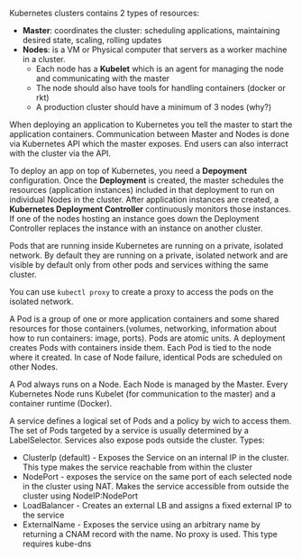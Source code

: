 Kubernetes clusters contains 2 types of resources:
- **Master**: coordinates the cluster: scheduling applications, maintaining desired state, scaling, rolling updates
- **Nodes**: is a VM or Physical computer that servers as a worker machine in a cluster.
  - Each node has a **Kubelet** which is an agent for managing the node and communicating with the master
  - The node should also have tools for handling containers (docker or rkt)
  - A production cluster should have a minimum of 3 nodes (why?)
  
When deploying an application to Kubernetes you tell the master to start the application containers. 
Communication between Master and Nodes is done via Kubernetes API which the master exposes. End users can also interract with the cluster via the API.

To deploy an app on top of Kubernetes, you need a **Depoyment** configuration. Once the **Deployment** is created, the master schedules the resources (application instances) included in that deployment to run on individual Nodes in the cluster.
After application instances are created, a **Kubernetes Deployment Controller** continuously monitors those instances. If one of the nodes hosting an instance goes down the Deployment Controller replaces the instance with an instance on another cluster.

Pods that are running inside Kubernetes are running on a private, isolated network. By default they are running on a private, isolated network and are visible by default only from other pods and services withing the same cluster.

You can use `kubectl proxy` to create a proxy to access the pods on the isolated network.

A Pod is a group of one or more application containers and some shared resources for those containers.(volumes, networking, information about how to run containers: image, ports). Pods are atomic units. A deployment creates Pods with containers inside them. Each Pod is tied to the node where it created. In case of Node failure, identical Pods are scheduled on other Nodes.

A Pod always runs on a Node. Each Node is managed by the Master.  Every Kubernetes Node runs Kubelet (for communication to the master) and a container runtime (Docker).

A service defines a logical set of Pods and a policy by wich to access them. The set of Pods targeted by a service is usually determined by a LabelSelector. Services also expose pods outside the cluster. Types:
- ClusterIp (default) - Exposes the Service on an internal IP in the cluster. This type makes the service reachable from within the cluster
- NodePort - exposes the service on the same port of each selected node in the cluster using NAT. Makes the service accessible from outside the cluster using NodeIP:NodePort
- LoadBalancer - Creates an external LB and assigns a fixed external IP to the service
- ExternalName - Exposes the service using an arbitrary name by returning a CNAM record with the name. No proxy is used. This type requires kube-dns

